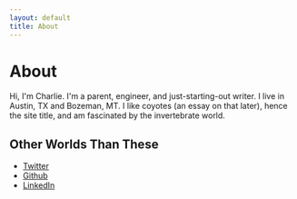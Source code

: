 ```yaml
---
layout: default
title: About
---
```


<h1 class="page-title">About</h1>

Hi, I'm Charlie. I'm a parent, engineer, and just-starting-out writer. I live in Austin, TX and Bozeman, MT. I like coyotes (an essay on that later), hence the site title, and am fascinated by the invertebrate world.

## Other Worlds Than These
- [Twitter](https://twitter.com/ledcoyote)
- [Github](https://github.com/ledcoyote)
- [LinkedIn](https://www.linkedin.com/in/charlie-keith-013a6ba6/)